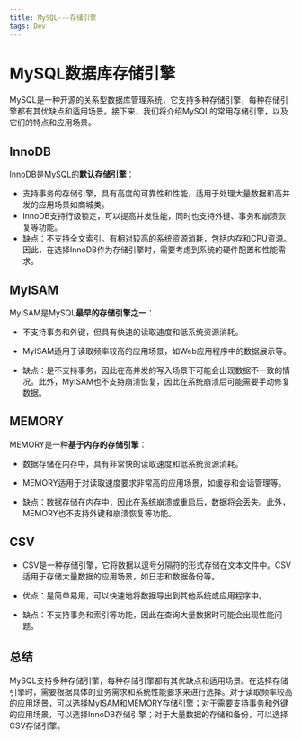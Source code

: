 ```yaml
---
title: MySQL---存储引擎
tags: Dev
---
```


# MySQL数据库存储引擎

MySQL是一种开源的关系型数据库管理系统，它支持多种存储引擎，每种存储引擎都有其优缺点和适用场景。接下来，我们将介绍MySQL的常用存储引擎，以及它们的特点和应用场景。<!--more-->

## InnoDB

InnoDB是MySQL的**默认存储引擎**：
- 支持事务的存储引擎，具有高度的可靠性和性能，适用于处理大量数据和高并发的应用场景如商城类。
- InnoDB支持行级锁定，可以提高并发性能，同时也支持外键、事务和崩溃恢复等功能。
- 缺点：不支持全文索引。有相对较高的系统资源消耗，包括内存和CPU资源。因此，在选择InnoDB作为存储引擎时，需要考虑到系统的硬件配置和性能需求。

## MyISAM

MyISAM是MySQL**最早的存储引擎之一**：
-  不支持事务和外键，但具有快速的读取速度和低系统资源消耗。
-  MyISAM适用于读取频率较高的应用场景，如Web应用程序中的数据展示等。

- 缺点：是不支持事务，因此在高并发的写入场景下可能会出现数据不一致的情况。此外，MyISAM也不支持崩溃恢复，因此在系统崩溃后可能需要手动修复数据。

## MEMORY

MEMORY是一种**基于内存的存储引擎**：
- 数据存储在内存中，具有非常快的读取速度和低系统资源消耗。
- MEMORY适用于对读取速度要求非常高的应用场景，如缓存和会话管理等。

- 缺点：数据存储在内存中，因此在系统崩溃或重启后，数据将会丢失。此外，MEMORY也不支持外键和崩溃恢复等功能。

## CSV

- CSV是一种存储引擎，它将数据以逗号分隔符的形式存储在文本文件中。CSV适用于存储大量数据的应用场景，如日志和数据备份等。

- 优点：是简单易用，可以快速地将数据导出到其他系统或应用程序中。
- 缺点：不支持事务和索引等功能，因此在查询大量数据时可能会出现性能问题。

## 总结

MySQL支持多种存储引擎，每种存储引擎都有其优缺点和适用场景。在选择存储引擎时，需要根据具体的业务需求和系统性能要求来进行选择。对于读取频率较高的应用场景，可以选择MyISAM和MEMORY存储引擎；对于需要支持事务和外键的应用场景，可以选择InnoDB存储引擎；对于大量数据的存储和备份，可以选择CSV存储引擎。
